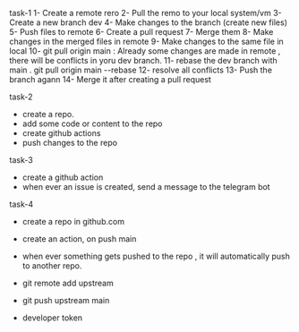 task-1
1- Create a remote rero
2- Pull the remo to your local system/vm
3- Create a new branch dev
4- Make changes to the branch (create new files)
5- Push files to remote 
6- Create a pull request 
7- Merge them
8- Make changes in the merged files in remote 
9- Make changes to the same file in local
10- git pull origin main : Already some changes are made in remote , there will be conflicts in yoru dev branch.
11- rebase the dev branch with main . git pull origin main --rebase
12- resolve all conflicts
13- Push the branch agann
14- Merge it after creating a pull request 


task-2

- create a repo.
- add some code or content to the repo
- create github actions
- push changes to the repo

task-3

  - create a github action
  - when ever an issue is created, send a message to the telegram bot

task-4
 
  - create a repo in github.com
  - create an action, on push main
  - when ever something gets pushed to the repo , it will automatically push to another repo.

  - git remote add upstream <linktorepo2>
  - git push upstream main 
  - developer token 
